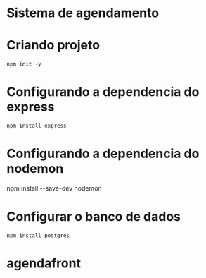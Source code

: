 # Sistema de agendamento

# Criando projeto
    npm init -y
# Configurando a dependencia do express 
    npm install express
# Configurando a dependencia do nodemon
   npm install --save-dev nodemon
# Configurar o banco de dados
    npm install postgres


# agendafront
